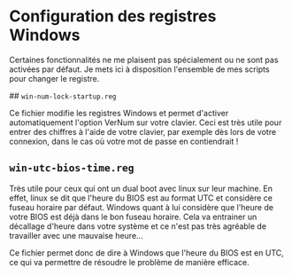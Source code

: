 # Configuration des registres Windows

Certaines fonctionnalités ne me plaisent pas spécialement ou ne sont pas
activées par défaut. Je mets ici à disposition l'ensemble de mes scripts
pour changer le registre.

## `win-num-lock-startup.reg`

Ce fichier modifie les registres Windows et permet d'activer automatiquement
l'option VerNum sur votre clavier. Ceci est très utile pour entrer des
chiffres à l'aide de votre clavier, par exemple dès lors de votre connexion,
dans le cas où votre mot de passe en contiendrait !

## `win-utc-bios-time.reg`

Très utile pour ceux qui ont un dual boot avec linux sur leur machine. En
effet, linux se dit que l'heure du BIOS est au format UTC et considère
ce fuseau horaire par défaut. Windows quant à lui considère que l'heure de
votre BIOS est déjà dans le bon fuseau horaire. Cela va entrainer un 
décallage d'heure dans votre système et ce n'est pas très agréable de
travailler avec une mauvaise heure...

Ce fichier permet donc de dire à Windows que l'heure du BIOS est en UTC,
ce qui va permettre de résoudre le problème de manière efficace.

